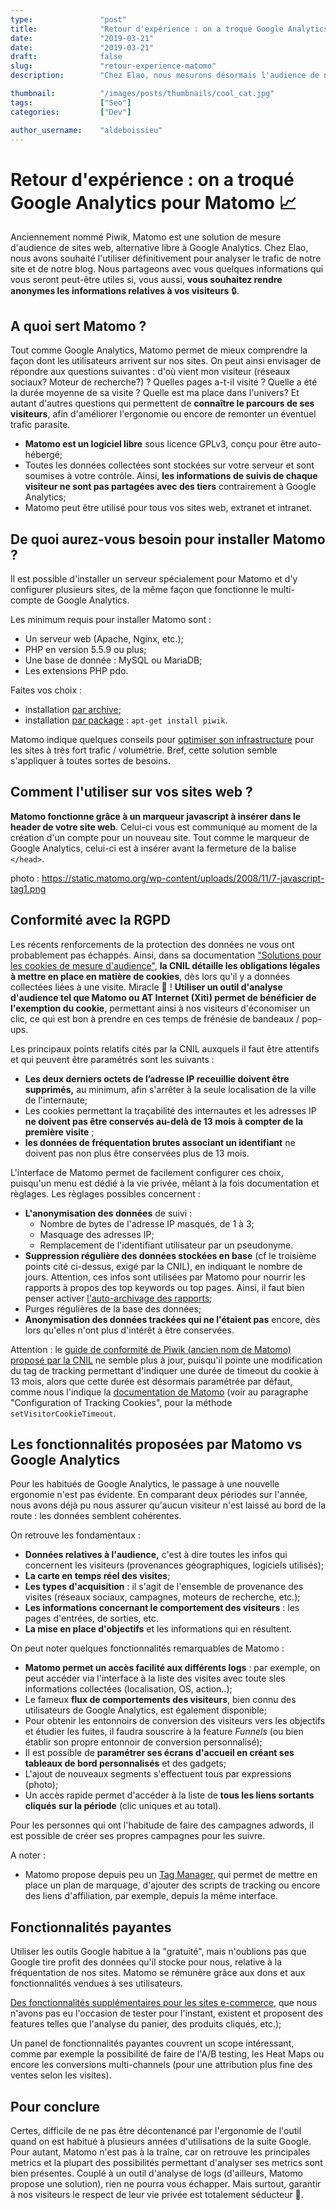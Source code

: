 ```yaml
---
type:               "post"
title:              "Retour d'expérience : on a troqué Google Analytics pour Matomo"
date:               "2019-03-21"
date:               "2019-03-21"
draft:              false
slug:               "retour-experience-matomo"
description:        "Chez Elao, nous mesurons désormais l'audience de nos propres sites grâce à Matomo. Retour d'expérience. "

thumbnail:          "/images/posts/thumbnails/cool_cat.jpg"
tags:               ["Seo"]
categories:         ["Dev"]

author_username:    "aldeboissieu"
---
```


# Retour d'expérience : on a troqué Google Analytics pour Matomo 📈

Anciennement nommé Piwik, Matomo est une solution de mesure d'audience de sites web, alternative libre à Google Analytics. Chez Elao, nous avons souhaité l'utiliser définitivement pour analyser le trafic de notre site et de notre blog. Nous partageons avec vous quelques informations qui vous seront peut-être utiles si, vous aussi, **vous souhaitez rendre anonymes les informations relatives à vos visiteurs** 🔒. 

## A quoi sert Matomo ? 

Tout comme Google Analytics, Matomo permet de mieux comprendre la façon dont les utilisateurs arrivent sur nos sites. On peut ainsi envisager de répondre aux questions suivantes : d'où vient mon visiteur (réseaux sociaux? Moteur de recherche?) ? Quelles pages a-t-il visité ? Quelle a été la durée moyenne de sa visite ? Quelle est ma place dans l'univers? Et autant d'autres questions qui permettent de **connaître le parcours de ses visiteurs**, afin d'améliorer l'ergonomie ou encore de remonter un éventuel trafic parasite. 

- **Matomo est un logiciel libre** sous licence GPLv3, conçu pour être auto-hébergé;
- Toutes les données collectées sont stockées sur votre serveur et sont soumises à votre contrôle. Ainsi, **les informations de suivis de chaque visiteur ne sont pas partagées avec des tiers** contrairement à Google Analytics;
- Matomo peut être utilisé pour tous vos sites web, extranet et intranet.

## De quoi aurez-vous besoin pour installer Matomo ?

Il est possible d'installer un serveur spécialement pour Matomo et d'y configurer plusieurs sites, de la même façon que fonctionne le multi-compte de Google Analytics. 

Les minimum requis pour installer Matomo sont : 

- Un serveur web (Apache, Nginx, etc.);
- PHP en version 5.5.9 ou plus;
- Une base de donnée : MySQL ou MariaDB;
- Les extensions PHP pdo. 

Faites vos choix :

- installation [par archive](https://matomo.org/docs/installation/);
- installation [par package](https://matomo.org/faq/how-to-install/faq_17844/) : ```apt-get install piwik```. 

Matomo indique quelques conseils pour [optimiser son infrastructure](https://matomo.org/docs/optimize/) pour les sites à très fort trafic / volumétrie. Bref, cette solution semble s'appliquer à toutes sortes de besoins. 

## Comment l'utiliser sur vos sites web ? 

**Matomo fonctionne grâce à un marqueur javascript à insérer dans le header de votre site web**. Celui-ci vous est communiqué au moment de la création d'un compte pour un nouveau site. Tout comme le marqueur de Google Analytics, celui-ci est à insérer avant la fermeture de la balise ```</head>```. 

photo : https://static.matomo.org/wp-content/uploads/2008/11/7-javascript-tag1.png 

## Conformité avec la RGPD

Les récents renforcements de la protection des données ne vous ont probablement pas échappés. Ainsi, dans sa documentation ["Solutions pour les cookies de mesure d'audience"](https://www.cnil.fr/fr/solutions-pour-les-cookies-de-mesure-daudience), **la CNIL détaille les obligations légales à mettre en place en matière de cookies**, dès lors qu'il y a données collectées liées à une visite. Miracle 🙌 ! **Utiliser un outil d'analyse d'audience tel que Matomo ou AT Internet (Xiti) permet de bénéficier de l'exemption du cookie**, permettant ainsi à nos visiteurs d'économiser un clic, ce qui est bon à prendre en ces temps de frénésie de bandeaux / pop-ups. 

Les principaux points relatifs cités par la CNIL auxquels il faut être attentifs et qui peuvent être paramétrés sont les suivants :

- **Les deux derniers octets de l’adresse IP receuillie doivent être supprimés,** au minimum, afin s'arrêter à la seule localisation de la ville de l'internaute;
- Les cookies permettant la traçabilité des internautes et les adresses IP **ne doivent pas être conservés au-delà de 13 mois à compter de la première visite** ;
- **les données de fréquentation brutes associant un identifiant** ne doivent pas non plus être conservées plus de 13 mois.

L'interface de Matomo permet de facilement configurer ces choix, puisqu'un menu est dédié à la vie privée, mêlant à la fois documentation et règlages. Les règlages possibles concernent : 

- **L'anonymisation des données** de suivi :
  - Nombre de bytes de l'adresse IP masqués, de 1 à 3;
  - Masquage des adresses IP;
  - Remplacement de l'identifiant utilisateur par un pseudonyme.
- **Suppression régulière des données stockées en base** (cf le troisième points cité ci-dessus, exigé par la CNIL), en indiquant le nombre de jours. Attention, ces infos sont utilisées par Matomo pour nourrir les rapports à propos des top keywords ou top pages. Ainsi, il faut bien penser activer [l'auto-archivage des rapports](https://matomo.org/docs/setup-auto-archiving/);
- Purges régulières de la base des données;
- **Anonymisation des données trackées qui ne l'étaient pas** encore, dès lors qu'elles n'ont plus d'intérêt à être conservées. 

Attention : le [guide de conformité de Piwik (ancien nom de Matomo) proposé par la CNIL](https://www.cnil.fr/sites/default/files/typo/document/Configuration_piwik.pdf) ne semble plus à jour, puisqu'il pointe une modification du tag de tracking permettant d'indiquer une durée de timeout du cookie à 13 mois, alors que cette durée est désormais paramétrée par défaut, comme nous l'indique la [documentation de Matomo](https://developer.matomo.org/api-reference/tracking-javascript) (voir au paragraphe "Configuration of Tracking Cookies", pour la méthode ```setVisitorCookieTimeout```. 

## Les fonctionnalités proposées par Matomo vs Google Analytics

Pour les habitués de Google Analytics, le passage à une nouvelle ergonomie n'est pas évidente. En comparant deux périodes sur l'année, nous avons déjà pu nous assurer qu'aucun visiteur n'est laissé au bord de la route : les données semblent cohérentes. 

On retrouve les fondamentaux : 

- **Données relatives à l'audience,** c'est à dire toutes les infos qui concernent les visiteurs (provenances géographiques, logiciels utilisés);
- **La carte en temps réel des visites**;
- **Les types d'acquisition** : il s'agit de l'ensemble de provenance des visites (réseaux sociaux, campagnes, moteurs de recherche, etc.);
- **Les informations concernant le comportement des visiteurs** : les pages d'entrées, de sorties, etc.
- **La mise en place d'objectifs** et les informations qui en résultent.

On peut noter quelques fonctionnalités remarquables de Matomo  :

- **Matomo permet un accès facilité aux différents logs** : par exemple, on peut accéder via l'interface à la liste des visites avec toute sles informations collectées (localisation, OS, action..);
- Le fameux **flux de comportements des visiteurs**, bien connu des utilisateurs de Google Analytics, est également disponible;
- Pour obtenir les entonnoirs de conversion des visiteurs vers les objectifs et étudier les fuites, il faudra souscrire à la feature *Funnels* (ou bien établir son propre entonnoir de conversion personnalisé);
- Il est possible de **paramétrer ses écrans d'accueil en créant ses tableaux de bord personnalisés** et des gadgets;
- L'ajout de nouveaux segments s'effectuent tous par expressions (photo);
- Un accès rapide permet d'accéder à la liste de **tous les liens sortants cliqués sur la période** (clic uniques et au total).

Pour les personnes qui ont l'habitude de faire des campagnes adwords, il est possible de créer ses propres campagnes pour les suivre. 

A noter : 

- Matomo propose depuis peu un [Tag Manager](<https://matomo.org/docs/tag-manager/>), qui permet de mettre en place un plan de marquage, d'ajouter des scripts de tracking ou encore des liens d'affiliation, par exemple, depuis la même interface. 

## Fonctionnalités payantes

Utiliser les outils Google habitue à la "gratuité", mais n'oublions pas que Google tire profit des données qu'il stocke pour nous, relative à la fréquentation de nos sites. Matomo se rémunère grâce aux dons et aux fonctionnalités vendues à ses utilisateurs. 

[Des fonctionnalités supplémentaires pour les sites e-commerce](<https://matomo.org/docs/ecommerce-analytics/>), que nous n'avons pas eu l'occasion de tester pour l'instant, existent et proposent des features telles que l'analyse du panier, des produits cliqués, etc.);

Un panel de fonctionnalités payantes couvrent un scope intéressant, comme par exemple la possibilité de faire de l'A/B testing, les Heat Maps ou encore les conversions multi-channels (pour une attribution plus fine des ventes selon les visites).

## Pour conclure

Certes, difficile de ne pas être décontenancé par l'ergonomie de l'outil quand on est habitué à plusieurs années d'utilisations de la suite Google. Pour autant, Matomo n'est pas à la traîne, car on retrouve les principales metrics et la plupart des possibilités permettant d'analyser ses metrics sont bien présentes. Couplé à un outil d'analyse de logs (d'ailleurs, Matomo propose une solution), rien ne pourra vous échapper. Mais surtout, garantir à nos visiteurs le respect de leur vie privée est totalement séducteur 🥰.

